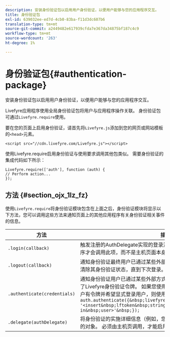 ```yaml
---
description: 安装身份验证包以启用用户身份验证，以便用户能够与您的应用程序交互。
title: 身份验证包
exl-id: 639032ee-ed7d-4cb0-83ba-f11d3dc607b6
translation-type: tm+mt
source-git-commit: a2449482e617939cfda7e367da34875bf187c4c9
workflow-type: tm+mt
source-wordcount: '263'
ht-degree: 1%

---
```


# 身份验证包{#authentication-package}

安装身份验证包以启用用户身份验证，以便用户能够与您的应用程序交互。

Livefyre应用程序使用全局身份验证包将用户与应用程序操作关联。 身份验证包可通过`Livefyre.require`使用。

要在您的页面上启用身份验证，请首先将`Livefyre.js`添加到您的网页或网站模板的`<head>`元素。

```
<script src="//cdn.livefyre.com/Livefyre.js"></script>
```

使用Livefyre.require启用身份验证与使用要求调用其他包类似。 需要身份验证的集成代码如下所示：

```
Livefyre.require(['auth'], function (auth) {  
// Perform action... 
});
```

## 方法 {#section_ojx_1lz_fz}

使用`Livefyre.require`将身份验证模块包含在上面之后，身份验证模块将显示以下方法，您可以调用这些方法来通知页面上的其他应用程序有关身份验证相关事件的信息。

| 方法 | 描述 |
|--- |--- |
| `.login(callback)` | 触发注册的AuthDelegate实现的登录流。 通常，只有启用身份验证的应用程序才会调用此项，而不是主机页面本身。 |
| `.logout(callback)` | 通知身份验证最终用户已通过某些外部方式注销，并且所有依赖应用程序应清除其身份验证状态，直到下次登录。 这将清除由Auth维护的内部会话。 |
| `.authenticate(credentials)` | 通知身份验证用户已通过某些外部方式的身份验证，并且已为最终用户购买了Livefyre身份验证令牌。 如果您使用Livefyre令牌设置了Cookie，或者用户有令牌并希望显式登录用户，则使用此选项。 例如：<br>`auth.authenticate({&nbsp;livefyre:&nbsp;`<br>`'<insert&nbsp;lftoken&nbsp;string&nbsp;for&nbsp;newly&nbsp;logged-in&nbsp;user>'&nbsp;});` |
| `.delegate(authDelegate)` | 将身份验证的实施详细信息（例如，您的自定义身份验证流）委派给您定义的对象。 必须由主机页调用，才能启用Livefyre应用程序的交互功能。 |
